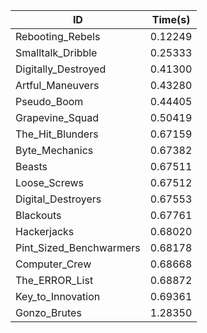 |ID|Time(s)|
|-|-|
|Rebooting_Rebels|0.12249|
|Smalltalk_Dribble|0.25333|
|Digitally_Destroyed|0.41300|
|Artful_Maneuvers|0.43280|
|Pseudo_Boom|0.44405|
|Grapevine_Squad|0.50419|
|The_Hit_Blunders|0.67159|
|Byte_Mechanics|0.67382|
|Beasts|0.67511|
|Loose_Screws|0.67512|
|Digital_Destroyers|0.67553|
|Blackouts|0.67761|
|Hackerjacks|0.68020|
|Pint_Sized_Benchwarmers|0.68178|
|Computer_Crew|0.68668|
|The_ERROR_List|0.68872|
|Key_to_Innovation|0.69361|
|Gonzo_Brutes|1.28350|
